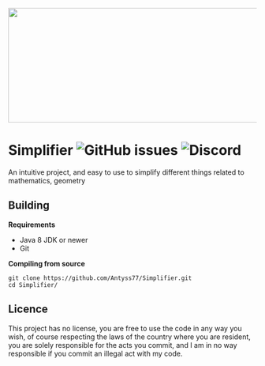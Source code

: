 ﻿
 <p align="center">
  <img width="640" height="232" src="https://user-images.githubusercontent.com/47704223/133209228-3b648178-6429-4794-9d6f-83f4e7b6ada4.png">
</p> 

# Simplifier  <img alt="GitHub issues" src="https://img.shields.io/github/issues/Antyss77/Mathematics-Simplifier"> <img alt="Discord" src="https://img.shields.io/discord/741862512307339264">


An intuitive project, and easy to use to simplify different things related to mathematics, geometry

## Building
**Requirements**

- Java 8 JDK or newer
- Git

**Compiling from source**

```
git clone https://github.com/Antyss77/Simplifier.git
cd Simplifier/ 
```

## Licence
This project has no license, you are free to use the code in any way you wish, of course respecting the laws of the country where you are resident, you are solely responsible for the acts you commit, and I am in no way responsible if you commit an illegal act with my code.

